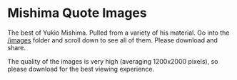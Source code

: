 # Mishima Quote Images
The best of Yukio Mishima. Pulled from a variety of his material. Go into the [/images](/images) folder and scroll down to see all of them. Please download and share.

The quality of the images is very high (averaging 1200x2000 pixels), so please download for the best viewing experience.

